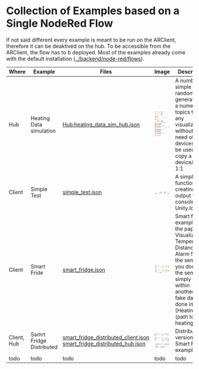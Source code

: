 # Collection of Examples based on a Single NodeRed Flow

If not said different every example is meant to be run on the ARClient, therefore it can be deaktived on the hub. To be accessible from the ARClient, the flow has to b deployed.
Most of the examples already come with the default installation ([../backend/node-red/flows](../backend/node-red/flows)).



| Where | Example | Files | Image | Description |
| --- | --- | --- | --- | --- |
| Hub | Heating Data simulation | [Hub:heating_data_sim_hub.json](heating_data_sim_hub.json) | ![](heating_data_sim_hub.jpg) | A number simple random value generator for a numer of topics to test any visualization without the need of real devices. Can be used to copy a real device/sensor 1:1 |
| Client | Simple Test | [simple_test.json](simple_test.json) | ![](simple_test.jpg) | A simple function test creating output to the console or Unity.log |
| Client | Smart Fride | [smart_fridge.json](smart_fridge.json) | ![](smart_fridge.jpg) | Smart fridge example from the paper. Visualizing Temperature, Distance and Alarm from the sensor. If you dont have the sensor, simply create within another flow fake date as done in [Heating](path to heating)|
| Client, Hub | Samrt Fridge Distributed | [smart_fridge_distributed_client.json](smart_fridge_distributed_client.json) [smart_fridge_distributed_hub.json](smart_fridge_distributed_hub.json) | ![](smart_fridge_distributed_client.jpg) ![](smart_fridge_distributed_hub.jpg) | Distributed version on the Smart Fridgge example |
|todo|todo|todo|todo|todo|
